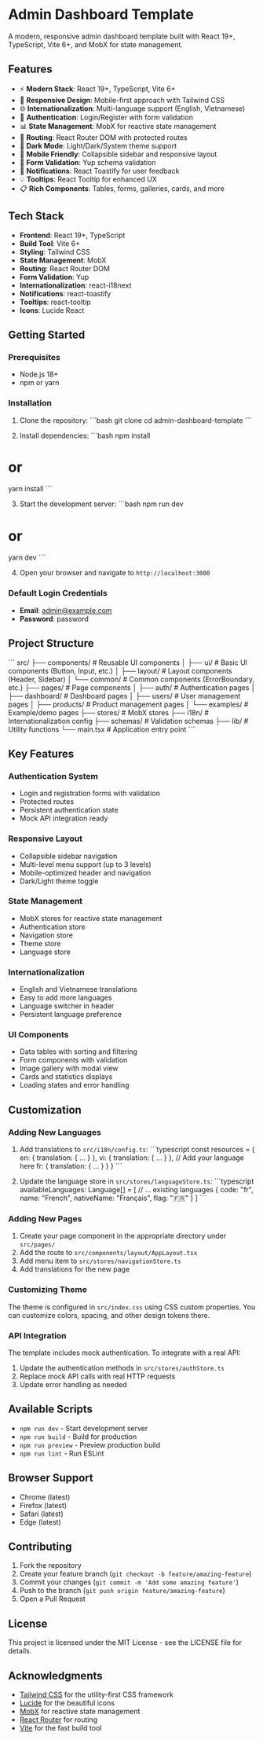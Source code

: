 # Admin Dashboard Template

A modern, responsive admin dashboard template built with React 19+, TypeScript, Vite 6+, and MobX for state management.

## Features

- ⚡ **Modern Stack**: React 19+, TypeScript, Vite 6+
- 🎨 **Responsive Design**: Mobile-first approach with Tailwind CSS
- 🌐 **Internationalization**: Multi-language support (English, Vietnamese)
- 🔐 **Authentication**: Login/Register with form validation
- 📊 **State Management**: MobX for reactive state management
- 🧭 **Routing**: React Router DOM with protected routes
- 🌙 **Dark Mode**: Light/Dark/System theme support
- 📱 **Mobile Friendly**: Collapsible sidebar and responsive layout
- 🎯 **Form Validation**: Yup schema validation
- 🔔 **Notifications**: React Toastify for user feedback
- 💡 **Tooltips**: React Tooltip for enhanced UX
- 📋 **Rich Components**: Tables, forms, galleries, cards, and more

## Tech Stack

- **Frontend**: React 19+, TypeScript
- **Build Tool**: Vite 6+
- **Styling**: Tailwind CSS
- **State Management**: MobX
- **Routing**: React Router DOM
- **Form Validation**: Yup
- **Internationalization**: react-i18next
- **Notifications**: react-toastify
- **Tooltips**: react-tooltip
- **Icons**: Lucide React

## Getting Started

### Prerequisites

- Node.js 18+ 
- npm or yarn

### Installation

1. Clone the repository:
\`\`\`bash
git clone <repository-url>
cd admin-dashboard-template
\`\`\`

2. Install dependencies:
\`\`\`bash
npm install
# or
yarn install
\`\`\`

3. Start the development server:
\`\`\`bash
npm run dev
# or
yarn dev
\`\`\`

4. Open your browser and navigate to `http://localhost:3000`

### Default Login Credentials

- **Email**: admin@example.com
- **Password**: password

## Project Structure

\`\`\`
src/
├── components/          # Reusable UI components
│   ├── ui/             # Basic UI components (Button, Input, etc.)
│   ├── layout/         # Layout components (Header, Sidebar)
│   └── common/         # Common components (ErrorBoundary, etc.)
├── pages/              # Page components
│   ├── auth/           # Authentication pages
│   ├── dashboard/      # Dashboard pages
│   ├── users/          # User management pages
│   ├── products/       # Product management pages
│   └── examples/       # Example/demo pages
├── stores/             # MobX stores
├── i18n/               # Internationalization config
├── schemas/            # Validation schemas
├── lib/                # Utility functions
└── main.tsx           # Application entry point
\`\`\`

## Key Features

### Authentication System
- Login and registration forms with validation
- Protected routes
- Persistent authentication state
- Mock API integration ready

### Responsive Layout
- Collapsible sidebar navigation
- Multi-level menu support (up to 3 levels)
- Mobile-optimized header and navigation
- Dark/Light theme toggle

### State Management
- MobX stores for reactive state management
- Authentication store
- Navigation store
- Theme store
- Language store

### Internationalization
- English and Vietnamese translations
- Easy to add more languages
- Language switcher in header
- Persistent language preference

### UI Components
- Data tables with sorting and filtering
- Form components with validation
- Image gallery with modal view
- Cards and statistics displays
- Loading states and error handling

## Customization

### Adding New Languages

1. Add translations to `src/i18n/config.ts`:
\`\`\`typescript
const resources = {
  en: { translation: { ... } },
  vi: { translation: { ... } },
  // Add your language here
  fr: { translation: { ... } }
}
\`\`\`

2. Update the language store in `src/stores/languageStore.ts`:
\`\`\`typescript
availableLanguages: Language[] = [
  // ... existing languages
  { code: "fr", name: "French", nativeName: "Français", flag: "🇫🇷" }
]
\`\`\`

### Adding New Pages

1. Create your page component in the appropriate directory under `src/pages/`
2. Add the route to `src/components/layout/AppLayout.tsx`
3. Add menu item to `src/stores/navigationStore.ts`
4. Add translations for the new page

### Customizing Theme

The theme is configured in `src/index.css` using CSS custom properties. You can customize colors, spacing, and other design tokens there.

### API Integration

The template includes mock authentication. To integrate with a real API:

1. Update the authentication methods in `src/stores/authStore.ts`
2. Replace mock API calls with real HTTP requests
3. Update error handling as needed

## Available Scripts

- `npm run dev` - Start development server
- `npm run build` - Build for production
- `npm run preview` - Preview production build
- `npm run lint` - Run ESLint

## Browser Support

- Chrome (latest)
- Firefox (latest)
- Safari (latest)
- Edge (latest)

## Contributing

1. Fork the repository
2. Create your feature branch (`git checkout -b feature/amazing-feature`)
3. Commit your changes (`git commit -m 'Add some amazing feature'`)
4. Push to the branch (`git push origin feature/amazing-feature`)
5. Open a Pull Request

## License

This project is licensed under the MIT License - see the LICENSE file for details.

## Acknowledgments

- [Tailwind CSS](https://tailwindcss.com/) for the utility-first CSS framework
- [Lucide](https://lucide.dev/) for the beautiful icons
- [MobX](https://mobx.js.org/) for reactive state management
- [React Router](https://reactrouter.com/) for routing
- [Vite](https://vitejs.dev/) for the fast build tool
